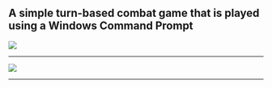 <h2>A simple turn-based combat game that is played using a Windows Command Prompt</h2>


<img src="https://i.imgur.com/HMRuPXl.png">

<hr>

<img src="https://i.imgur.com/WEdbjmx.png">

<hr>
